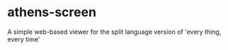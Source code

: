 # athens-screen
A simple web-based viewer for the split language version of 'every thing, every time'
